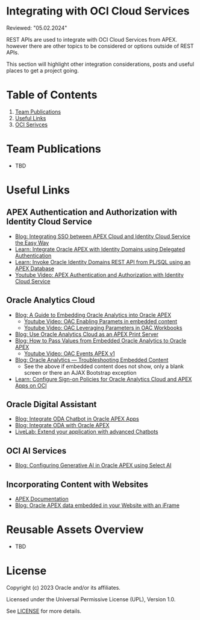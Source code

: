 # Integrating with OCI Cloud Services
Reviewed: "05.02.2024"

REST APIs are used to integrate with OCI Cloud Services from APEX. however there are other topics to be considered or
options outside of REST APIs.

This section will highlight other integration considerations, posts and useful places to get a project going.

# Table of Contents
 
1. [Team Publications](#team-publications)
2. [Useful Links](#useful-links)
3. [OCI Serivces](#oci-services)
 
# Team Publications
-  TBD
 
# Useful Links
## APEX Authentication and Authorization with Identity Cloud Service
- [Blog: Integrating SSO between APEX Cloud and Identity Cloud Service the Easy Way](https://www.ateam-oracle.com/post/integrating-sso-between-apex-cloud-and-identity-cloud-service-the-easy-way)
- [Learn: Integrate Oracle APEX with Identity Domains using Delegated Authentication](https://docs.oracle.com/en/learn/apex-identitydomains-sso/index.html)
- [Learn: Invoke Oracle Identity Domains REST API from PL/SQL using an APEX Database](https://docs.oracle.com/en/learn/oci-iam-rest-api-apex-db/index.html)
- [Youtube Video: APEX Authentication and Authorization with Identity Cloud Service](https://youtu.be/25BhU1QQ5Jk?si=ieq60NukusI4SqMR)

## Oracle Analytics Cloud
- [Blog: A Guide to Embedding Oracle Analytics into Oracle APEX](https://medium.com/oracledevs/a-guide-to-embedding-oracle-analytics-into-oracle-application-express-apex-1799f6ba4626)
    - [Youtube Video: OAC Enabling Paramets in embedded content](https://youtu.be/PQQewy9SB2c)
    - [Youtube Video: OAC Leveraging Parameters in OAC Workbooks](https://youtu.be/2HYoKRe2LWo)
- [Blog: Use Oracle Analytics Cloud as an APEX Print Server](https://blogs.oracle.com/apex/post/apex-202-report-printing-use-oracle-analytics-cloud-as-a-print-server)
- [Blog: How to Pass Values from Embedded Oracle Analytics to Oracle APEX](https://medium.com/oracledevs/how-to-pass-values-from-embedded-oracle-analytics-to-oracle-apex-8d71b6aea00c)
    - [Youtube Video: OAC Events APEX v1](https://youtu.be/-yIN3cMQTP0)
- [Blog: Oracle Analytics — Troubleshooting Embedded Content](https://insight2action.medium.com/oracle-analytics-troubleshooting-embedded-content-20eccbc84f6c)
    - See the above if embedded content does not show, only a blank screen or there an AJAX Bootstrap exception
- [Learn: Configure Sign-on Policies for Oracle Analytics Cloud and APEX Apps on OCI](https://docs.oracle.com/en/learn/sign-on-policies-for-oac-and-apex-apps/index.html#introduction)


## Oracle Digital Assistant
- [Blog: Integrate ODA Chatbot in Oracle APEX Apps](https://blogs.oracle.com/apex/post/integrating-an-oracle-digital-assistant-chatbot-in-to-your-oracle-apex-app)
- [Blog: Integrate ODA with Oracle APEX](https://blogs.oracle.com/digitalassistant/post/tech-exchange-integrate-oda-with-oracle-apex/)
- [LiveLab: Extend your application with advanced Chatbots](https://apexapps.oracle.com/pls/apex/r/dbpm/livelabs/view-workshop?wid=685)

## OCI AI Services
- [Blog: Configuring Generative AI in Oracle APEX using Select AI](https://blogs.oracle.com/apex/post/configuring-generative-ai-in-oracle-apex-using-select-ai)

## Incorporating Content with Websites
- [APEX Documentation](https://docs.oracle.com/en/database/oracle/apex/23.2/htmdb/about-incorporating-content-from-other-websites.html "About Incorporating Content from Other Websites")
- [Blog: Oracle APEX data embedded in your Website with an iFrame](https://medium.com/@Coggs/oracle-apex-data-embedded-in-your-website-with-an-iframe-7d648eb4b4a5)

# Reusable Assets Overview
- TBD



# License

Copyright (c) 2023 Oracle and/or its affiliates.

Licensed under the Universal Permissive License (UPL), Version 1.0.

See [LICENSE](https://github.com/oracle-devrel/technology-engineering/blob/folder-structure/LICENSE) for more details.
